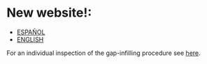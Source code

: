 # New website!:

- [ESPAÑOL](https://piscoprec.github.io/webPISCO/spa/)
- [ENGLISH](https://piscoprec.github.io/webPISCO/en/)

For an individual inspection of the gap-infilling procedure see [here](https://github.com/csaybar/PISCOp/raw/master/pisco_f).
